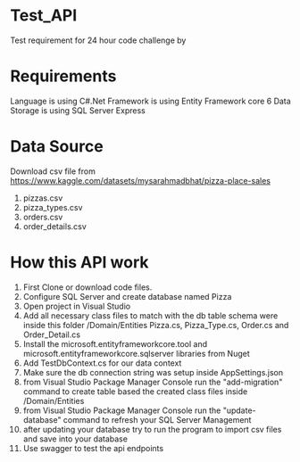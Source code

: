# Test_API
Test requirement for 24 hour code challenge by 

# Requirements
Language is using C#.Net
Framework is using Entity Framework core 6
Data Storage is using SQL Server Express

# Data Source
Download csv file from https://www.kaggle.com/datasets/mysarahmadbhat/pizza-place-sales
1. pizzas.csv
2. pizza_types.csv
3. orders.csv
4. order_details.csv

# How this API work
1. First Clone or download code files.
2. Configure SQL Server and create database named Pizza
3. Open project in Visual Studio
4. Add all necessary class files to match with the db table schema were inside this folder /Domain/Entities
   Pizza.cs, Pizza_Type.cs, Order.cs and Order_Detail.cs
6. Install the microsoft.entityframeworkcore.tool and microsoft.entityframeworkcore.sqlserver libraries from Nuget
7. Add TestDbContext.cs for our data context
8. Make sure the db connection string was setup inside AppSettings.json
9. from Visual Studio Package Manager Console run the "add-migration" command to create table based the created class files inside /Domain/Entities
10. from Visual Studio Package Manager Console run the "update-database" command to refresh your SQL Server Management
11. after updating your database try to run the program to import csv files and save into your database
12. Use swagger to test the api endpoints

